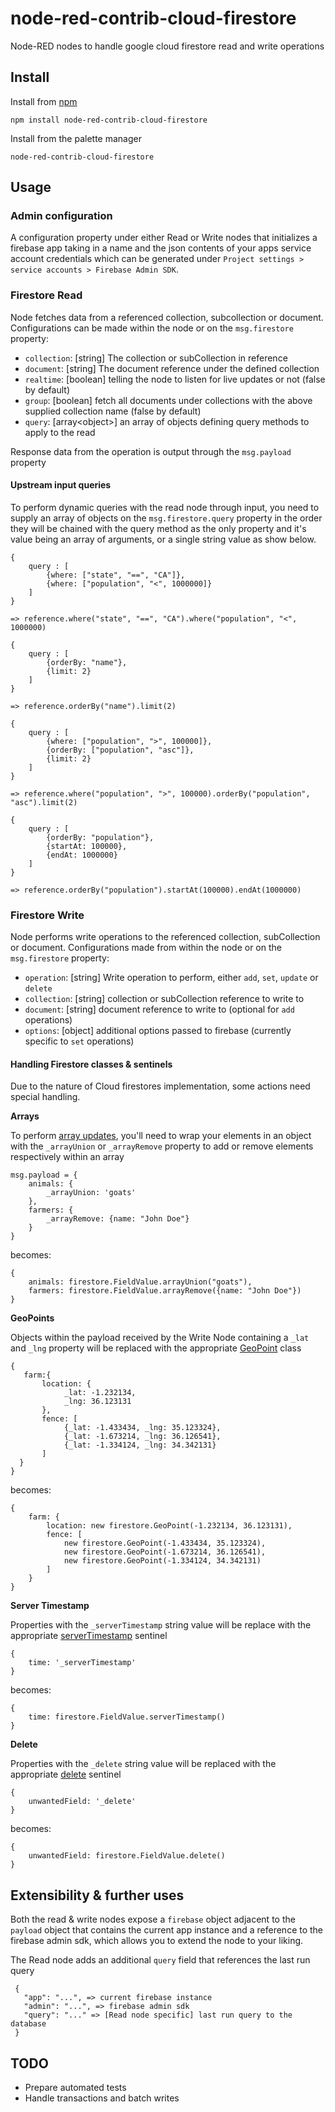 # node-red-contrib-cloud-firestore

Node-RED nodes to handle google cloud firestore read and write operations

## Install
Install from [npm](https://www.npmjs.com/package/node-red-contrib-cloud-firestore)
```
npm install node-red-contrib-cloud-firestore
```

Install from the palette manager
```
node-red-contrib-cloud-firestore
```

## Usage
### Admin configuration
A configuration property under either Read or Write nodes that
initializes a firebase app taking in a name and the json contents of
your apps service account credentials which can be generated under
``Project settings > service accounts > Firebase Admin SDK``.

### Firestore Read

Node fetches data from a referenced collection, subcollection or document.
Configurations can be made within the node or on the ``msg.firestore`` property:
- ``collection``: [string] The collection or subCollection in reference
- ``document``: [string] The document reference under the defined collection
- ``realtime``: [boolean] telling the node to listen for live updates or not (false by default)
- ``group``: [boolean] fetch all documents under collections with the above supplied collection name (false by default)
- ``query``: [array&lt;object&gt;] an array of objects defining query methods to apply to the read

Response data from the operation is output through the ``msg.payload`` property

#### Upstream input queries

To perform dynamic queries with the read node through input, you need to supply an array of objects on the ``msg.firestore.query`` property in the order they will be chained
with the query method as the only property and it's value being an array of arguments, or a single string value as show below.

```
{
    query : [
        {where: ["state", "==", "CA"]},
        {where: ["population", "<", 1000000]}
    ]
}

=> reference.where("state", "==", "CA").where("population", "<", 1000000)
```

```
{
    query : [
        {orderBy: "name"},
        {limit: 2}
    ]
}

=> reference.orderBy("name").limit(2)
```

```
{
    query : [
        {where: ["population", ">", 100000]},
        {orderBy: ["population", "asc"]},
        {limit: 2}
    ]
}

=> reference.where("population", ">", 100000).orderBy("population", "asc").limit(2)
```

```
{
    query : [
        {orderBy: "population"},
        {startAt: 100000},
        {endAt: 1000000}
    ]
}

=> reference.orderBy("population").startAt(100000).endAt(1000000)
```

### Firestore Write

Node performs write operations to the referenced collection, subCollection or document.
Configurations made from within the node or on the ``msg.firestore`` property:
- ``operation``: [string] Write operation to perform, either ``add``, ``set``, ``update`` or ``delete``
- ``collection``: [string] collection or subCollection reference to write to
- ``document``: [string] document reference to write to (optional for ``add`` operations)
- ``options``: [object] additional options passed to firebase (currently
  specific to ``set`` operations)

#### Handling Firestore classes & sentinels

Due to the nature of Cloud firestores implementation, some actions need special handling.

**Arrays**

To perform [array updates](https://firebase.google.com/docs/firestore/manage-data/add-data#update_elements_in_an_array), you'll
need to wrap your elements in an object with the ``_arrayUnion`` or ``_arrayRemove`` property to add or remove elements respectively within an array
```
msg.payload = {
    animals: {
        _arrayUnion: 'goats'
    },
    farmers: {
        _arrayRemove: {name: "John Doe"}
    }
}
```
becomes:
```
{
    animals: firestore.FieldValue.arrayUnion("goats"),
    farmers: firestore.FieldValue.arrayRemove({name: "John Doe"})
}
```

**GeoPoints**

Objects within the payload received by the Write Node containing a ``_lat`` and ``_lng`` property will be replaced with the appropriate [GeoPoint](https://firebase.google.com/docs/reference/admin/node/admin.firestore.GeoPoint) class

```
{
   farm:{
       location: {
            _lat: -1.232134,
            _lng: 36.123131
       },
       fence: [
            {_lat: -1.433434, _lng: 35.123324},
            {_lat: -1.673214, _lng: 36.126541},
            {_lat: -1.334124, _lng: 34.342131}
       ]
  }
}
```
becomes:
```
{
    farm: {
        location: new firestore.GeoPoint(-1.232134, 36.123131),
        fence: [
            new firestore.GeoPoint(-1.433434, 35.123324),
            new firestore.GeoPoint(-1.673214, 36.126541),
            new firestore.GeoPoint(-1.334124, 34.342131)
        ]
    }
}
```

**Server Timestamp**

Properties with the ``_serverTimestamp`` string value will be replace with the appropriate [serverTimestamp](https://firebase.google.com/docs/reference/admin/node/admin.firestore.FieldValue#.serverTimestamp) sentinel

```
{
    time: '_serverTimestamp'
}
```

becomes:
```
{
    time: firestore.FieldValue.serverTimestamp()
}
```

**Delete**

Properties with the ``_delete`` string value will be replaced with the appropriate [delete](https://firebase.google.com/docs/reference/admin/node/admin.firestore.FieldValue#.delete) sentinel

```
{
    unwantedField: '_delete'
}
```

becomes:
```
{
    unwantedField: firestore.FieldValue.delete()
}
```

## Extensibility & further uses

Both the read & write nodes expose a ``firebase`` object adjacent to the
``payload`` object that contains the current app instance and a reference 
to the firebase admin sdk, which allows you to extend the node to your liking.
 
The Read node adds an additional ``query`` field that references the last run query
 
 ```
  {
    "app": "...", => current firebase instance
    "admin": "...", => firebase admin sdk
    "query": "..." => [Read node specific] last run query to the database
  }
 ```

## TODO

- Prepare automated tests
- Handle transactions and batch writes
